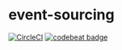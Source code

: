 # event-sourcing

[![CircleCI](https://circleci.com/gh/IvanoffDan/event-sourcing.svg?style=svg)](https://circleci.com/gh/IvanoffDan/event-sourcing)
[![codebeat badge](https://codebeat.co/badges/38f016bb-9e64-4500-9021-641565d22de8)](https://codebeat.co/projects/github-com-ivanoffdan-event-sourcing-master)
